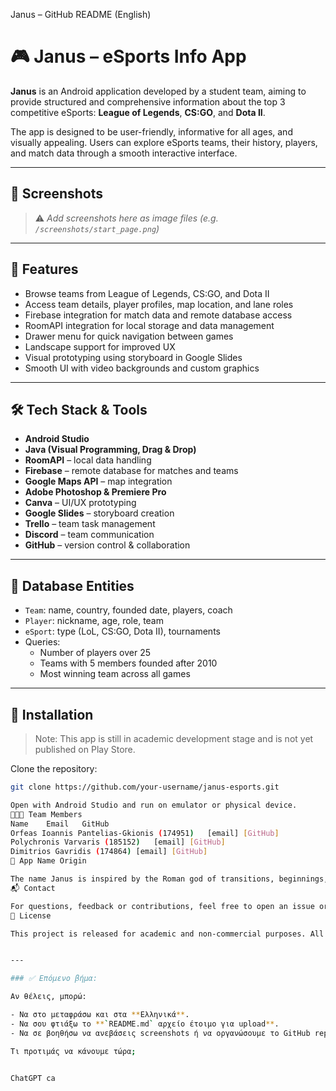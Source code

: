 Janus – GitHub README (English)

# 🎮 Janus – eSports Info App

**Janus** is an Android application developed by a student team, aiming to provide structured and comprehensive information about the top 3 competitive eSports: **League of Legends**, **CS:GO**, and **Dota II**.

The app is designed to be user-friendly, informative for all ages, and visually appealing. Users can explore eSports teams, their history, players, and match data through a smooth interactive interface.

---

## 📸 Screenshots

> ⚠️ _Add screenshots here as image files (e.g. `/screenshots/start_page.png`)_




---

## 🧩 Features

- Browse teams from League of Legends, CS:GO, and Dota II
- Access team details, player profiles, map location, and lane roles
- Firebase integration for match data and remote database access
- RoomAPI integration for local storage and data management
- Drawer menu for quick navigation between games
- Landscape support for improved UX
- Visual prototyping using storyboard in Google Slides
- Smooth UI with video backgrounds and custom graphics

---

## 🛠️ Tech Stack & Tools

- **Android Studio**
- **Java (Visual Programming, Drag & Drop)**
- **RoomAPI** – local data handling
- **Firebase** – remote database for matches and teams
- **Google Maps API** – map integration
- **Adobe Photoshop & Premiere Pro**
- **Canva** – UI/UX prototyping
- **Google Slides** – storyboard creation
- **Trello** – team task management
- **Discord** – team communication
- **GitHub** – version control & collaboration

---

## 🧪 Database Entities

- `Team`: name, country, founded date, players, coach
- `Player`: nickname, age, role, team
- `eSport`: type (LoL, CS:GO, Dota II), tournaments
- Queries:
  - Number of players over 25
  - Teams with 5 members founded after 2010
  - Most winning team across all games

---

## 🚀 Installation

> Note: This app is still in academic development stage and is not yet published on Play Store.

Clone the repository:
```bash
git clone https://github.com/your-username/janus-esports.git

Open with Android Studio and run on emulator or physical device.
🧑‍🤝‍🧑 Team Members
Name	Email	GitHub
Orfeas Ioannis Pantelias-Gkionis (174951)	[email]	[GitHub]
Polychronis Varvaris (185152)	[email]	[GitHub]
Dimitrios Gavridis (174864)	[email]	[GitHub]
📛 App Name Origin

The name Janus is inspired by the Roman god of transitions, beginnings, and duality — symbolizing the evolution of eSports from a fringe activity into a globally recognized career. Just as Janus looks to both the past and the future, our app reflects both the roots and the potential of eSports culture.
📬 Contact

For questions, feedback or contributions, feel free to open an issue or email us. We’d be happy to collaborate or help.
📝 License

This project is released for academic and non-commercial purposes. All rights reserved to the development team.


---

### ✅ Επόμενο βήμα:

Αν θέλεις, μπορώ:

- Να στο μεταφράσω και στα **Ελληνικά**.
- Να σου φτιάξω το **`README.md` αρχείο έτοιμο για upload**.
- Να σε βοηθήσω να ανεβάσεις screenshots ή να οργανώσουμε το GitHub repo.

Τι προτιμάς να κάνουμε τώρα;


ChatGPT ca

